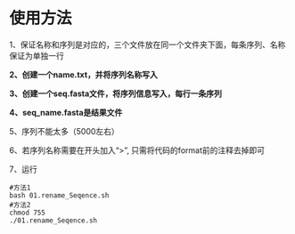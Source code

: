 # 使用方法

1、保证名称和序列是对应的，三个文件放在同一个文件夹下面，每条序列、名称保证为单独一行

**2、创建一个name.txt，并将序列名称写入**

**3、创建一个seq.fasta文件，将序列信息写入，每行一条序列**

**4、seq_name.fasta是结果文件**

5、序列不能太多（5000左右）

6、若序列名称需要在开头加入“>”, 只需将代码的format前的注释去掉即可

7、运行

```shell
#方法1
bash 01.rename_Seqence.sh
#方法2
chmod 755 
./01.rename_Seqence.sh
```

